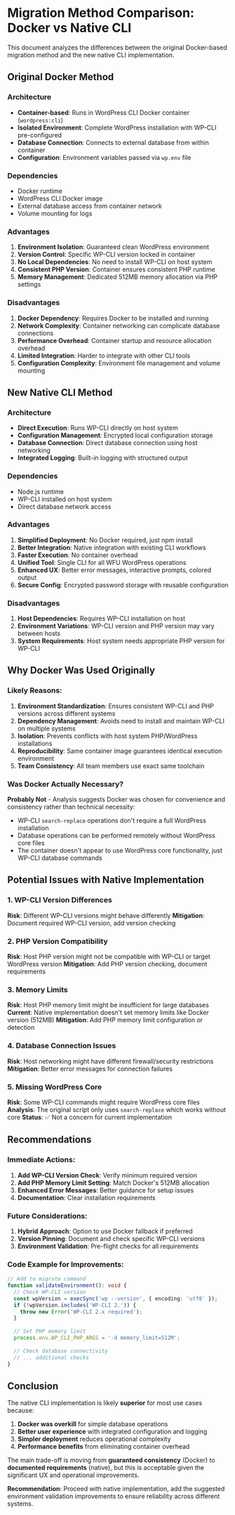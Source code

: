 # Migration Method Comparison: Docker vs Native CLI

This document analyzes the differences between the original Docker-based migration method and the new native CLI implementation.

## Original Docker Method

### Architecture
- **Container-based**: Runs in WordPress CLI Docker container (`wordpress:cli`)
- **Isolated Environment**: Complete WordPress installation with WP-CLI pre-configured
- **Database Connection**: Connects to external database from within container
- **Configuration**: Environment variables passed via `wp.env` file

### Dependencies
- Docker runtime
- WordPress CLI Docker image
- External database access from container network
- Volume mounting for logs

### Advantages
1. **Environment Isolation**: Guaranteed clean WordPress environment
2. **Version Control**: Specific WP-CLI version locked in container
3. **No Local Dependencies**: No need to install WP-CLI on host system
4. **Consistent PHP Version**: Container ensures consistent PHP runtime
5. **Memory Management**: Dedicated 512MB memory allocation via PHP settings

### Disadvantages
1. **Docker Dependency**: Requires Docker to be installed and running
2. **Network Complexity**: Container networking can complicate database connections
3. **Performance Overhead**: Container startup and resource allocation overhead
4. **Limited Integration**: Harder to integrate with other CLI tools
5. **Configuration Complexity**: Environment file management and volume mounting

## New Native CLI Method

### Architecture
- **Direct Execution**: Runs WP-CLI directly on host system
- **Configuration Management**: Encrypted local configuration storage
- **Database Connection**: Direct database connection using host networking
- **Integrated Logging**: Built-in logging with structured output

### Dependencies
- Node.js runtime
- WP-CLI installed on host system
- Direct database network access

### Advantages
1. **Simplified Deployment**: No Docker required, just npm install
2. **Better Integration**: Native integration with existing CLI workflows
3. **Faster Execution**: No container overhead
4. **Unified Tool**: Single CLI for all WFU WordPress operations
5. **Enhanced UX**: Better error messages, interactive prompts, colored output
6. **Secure Config**: Encrypted password storage with reusable configuration

### Disadvantages
1. **Host Dependencies**: Requires WP-CLI installation on host
2. **Environment Variations**: WP-CLI version and PHP version may vary between hosts
3. **System Requirements**: Host system needs appropriate PHP version for WP-CLI

## Why Docker Was Used Originally

### Likely Reasons:

1. **Environment Standardization**: Ensures consistent WP-CLI and PHP versions across different systems
2. **Dependency Management**: Avoids need to install and maintain WP-CLI on multiple systems
3. **Isolation**: Prevents conflicts with host system PHP/WordPress installations
4. **Reproducibility**: Same container image guarantees identical execution environment
5. **Team Consistency**: All team members use exact same toolchain

### Was Docker Actually Necessary?

**Probably Not** - Analysis suggests Docker was chosen for convenience and consistency rather than technical necessity:

- WP-CLI `search-replace` operations don't require a full WordPress installation
- Database operations can be performed remotely without WordPress core files
- The container doesn't appear to use WordPress core functionality, just WP-CLI database commands

## Potential Issues with Native Implementation

### 1. WP-CLI Version Differences
**Risk**: Different WP-CLI versions might behave differently
**Mitigation**: Document required WP-CLI version, add version checking

### 2. PHP Version Compatibility
**Risk**: Host PHP version might not be compatible with WP-CLI or target WordPress version
**Mitigation**: Add PHP version checking, document requirements

### 3. Memory Limits
**Risk**: Host PHP memory limit might be insufficient for large databases
**Current**: Native implementation doesn't set memory limits like Docker version (512MB)
**Mitigation**: Add PHP memory limit configuration or detection

### 4. Database Connection Issues
**Risk**: Host networking might have different firewall/security restrictions
**Mitigation**: Better error messages for connection failures

### 5. Missing WordPress Core
**Risk**: Some WP-CLI commands might require WordPress core files
**Analysis**: The original script only uses `search-replace` which works without core
**Status**: ✅ Not a concern for current implementation

## Recommendations

### Immediate Actions:
1. **Add WP-CLI Version Check**: Verify minimum required version
2. **Add PHP Memory Limit Setting**: Match Docker's 512MB allocation
3. **Enhanced Error Messages**: Better guidance for setup issues
4. **Documentation**: Clear installation requirements

### Future Considerations:
1. **Hybrid Approach**: Option to use Docker fallback if preferred
2. **Version Pinning**: Document and check specific WP-CLI versions
3. **Environment Validation**: Pre-flight checks for all requirements

### Code Example for Improvements:

```typescript
// Add to migrate command
function validateEnvironment(): void {
  // Check WP-CLI version
  const wpVersion = execSync('wp --version', { encoding: 'utf8' });
  if (!wpVersion.includes('WP-CLI 2.')) {
    throw new Error('WP-CLI 2.x required');
  }
  
  // Set PHP memory limit
  process.env.WP_CLI_PHP_ARGS = '-d memory_limit=512M';
  
  // Check database connectivity
  // ... additional checks
}
```

## Conclusion

The native CLI implementation is likely **superior** for most use cases because:

1. **Docker was overkill** for simple database operations
2. **Better user experience** with integrated configuration and logging
3. **Simpler deployment** reduces operational complexity
4. **Performance benefits** from eliminating container overhead

The main trade-off is moving from **guaranteed consistency** (Docker) to **documented requirements** (native), but this is acceptable given the significant UX and operational improvements.

**Recommendation**: Proceed with native implementation, add the suggested environment validation improvements to ensure reliability across different systems.